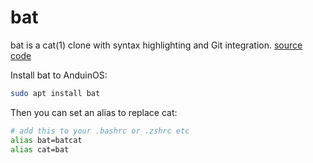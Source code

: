 # bat

bat is a cat(1) clone with syntax highlighting and Git integration. [source code](https://github.com/sharkdp/bat)

Install bat to AnduinOS:

```bash
sudo apt install bat
```

Then you can set an alias to replace cat:

```bash
# add this to your .bashrc or .zshrc etc
alias bat=batcat
alias cat=bat
```
